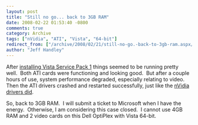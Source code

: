 ```yaml
---
layout: post
title: "Still no go... back to 3GB RAM"
date: 2008-02-22 01:53:40 -0800
comments: true
category: Archive
tags: ["nVidia", "ATI", "Vista", "64-bit"]
redirect_from: ["/archive/2008/02/21/still-no-go.-back-to-3gb-ram.aspx/"]
author: "Jeff Handley"
---
```

<!-- more -->
<p>After <a href="http://blog.jeffhandley.com/archive/2008/02/19/video-card-update---vista-service-pack-1.aspx" target="_blank">installing Vista Service Pack 1</a> things seemed to be running pretty well.  Both ATI cards were functioning and looking good.  But after a couple hours of use, system performance degraded, especially relating to video.  Then the ATI drivers crashed and restarted successfully, just like the <a href="http://blog.jeffhandley.com/archive/2008/02/04/video-card-woes---up-to-3-screens-down-to.aspx" target="_blank">nVidia drivers did</a>.</p>  <p>So, back to 3GB RAM.  I will submit a ticket to Microsoft when I have the energy.  Otherwise, I am considering this case closed.  I cannot use 4GB RAM and 2 video cards on this Dell OptiPlex with Vista 64-bit.</p>

